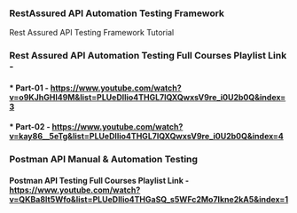 ### RestAssured API Automation Testing Framework
Rest Assured API Testing Framework Tutorial

### Rest Assured API Automation Testing Full Courses Playlist Link - 

#### * Part-01 - https://www.youtube.com/watch?v=o9KJhGHl49M&list=PLUeDIlio4THGL7lQXQwxsV9re_i0U2b0Q&index=3

#### * Part-02 - https://www.youtube.com/watch?v=kay86__5eTg&list=PLUeDIlio4THGL7lQXQwxsV9re_i0U2b0Q&index=4

### Postman API Manual & Automation Testing
#### Postman API Testing Full Courses Playlist Link - https://www.youtube.com/watch?v=QKBa8lt5Wfo&list=PLUeDIlio4THGaSQ_s5WFc2Mo7Ikne2kA5&index=1
